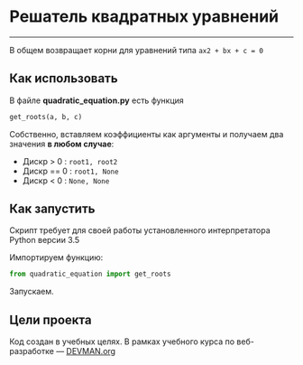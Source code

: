 # Решатель квадратных уравнений 
***

В общем возвращает корни для уравнений типа `ax2 + bx + c = 0`

## Как использовать

В файле **quadratic_equation.py** есть функция


```python
get_roots(a, b, c)
```

Собственно, вставляем коэффициенты как аргументы и получаем два значения **в любом случае**:
- Дискр > 0 :  `root1, root2`
- Дискр == 0 : `root1, None`
- Дискр < 0 :  `None, None`

## Как запустить 

Скрипт требует для своей работы установленного интерпретатора Python версии 3.5

Импортируем функцию:
```python
from quadratic_equation import get_roots
```
Запускаем.

## Цели проекта

Код создан в учебных целях. В рамках учебного курса по веб-разработке ― [DEVMAN.org](https://devman.org)
